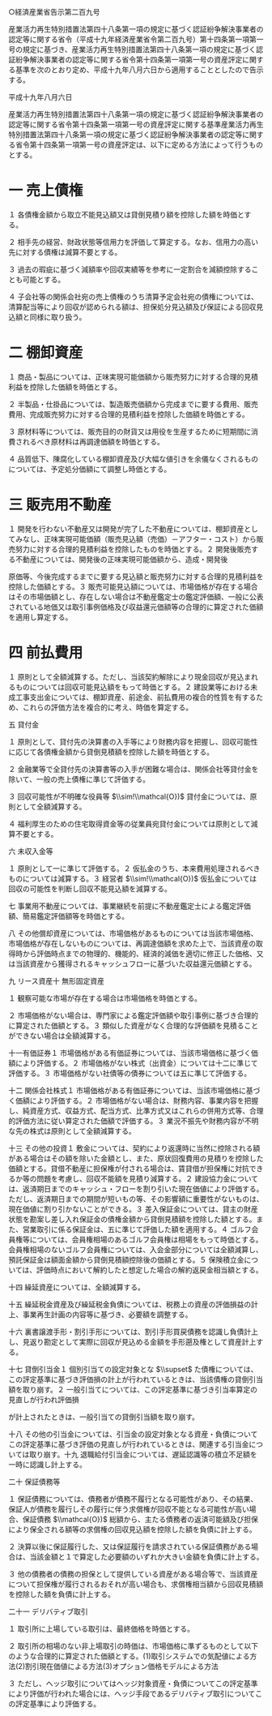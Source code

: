 ○経済産業省告示第二百九号

産業活力再生特別措置法第四十八条第一項の規定に基づく認証紛争解決事業者の認定等に関する省令（平成十九年経済産業省令第二百九号）第十四条第一項第一号の規定に基づき、産業活力再生特別措置法第四十八条第一項の規定に基づく認証紛争解決事業者の認定等に関する省令第十四条第一項第一号の資産評定に関する基準を次のとおり定め、平成十九年八月六日から適用することとしたので告示する。

平成十九年八月六日

産業活力再生特別措置法第四十八条第一項の規定に基づく認証紛争解決事業者の認定等に関する省令第十四条第一項第一号の資産評定に関する基準産業活力再生特別措置法第四十八条第一項の規定に基づく認証紛争解決事業者の認定等に関する省令第十四条第一項第一号の資産評定は、以下に定める方法によって行うものとする。

# 一 売上債権

１ 各債権金額から取立不能見込額又は貸倒見積り額を控除した額を時価とする。

２ 相手先の経営、財政状態等信用力を評価して算定する。なお、信用力の高い先に対する債権は減算不要とする。

３ 過去の瑕疵に基づく減額率や回収実績等を参考に一定割合を減額控除することも可能とする。

４ 子会社等の関係会社宛の売上債権のうち清算予定会社宛の債権については、清算配当等により回収が認められる額は、担保処分見込額及び保証による回収見込額と同様に取り扱う。

# 二 棚卸資産

１ 商品・製品については、正味実現可能価額から販売努力に対する合理的見積利益を控除した価額を時価とする。

２ 半製品・仕掛品については、製造販売価額から完成までに要する費用、販売費用、完成販売努力に対する合理的見積利益を控除した価額を時価とする。

３ 原材料等については、販売目的の財貨又は用役を生産するために短期間に消費されるべき原材料は再調達価額を時価とする。

４ 品質低下、陳腐化している棚卸資産及び大幅な値引きを余儀なくされるものについては、予定処分価額にて調整し時価とする。

# 三 販売用不動産

１ 開発を行わない不動産又は開発が完了した不動産については、棚卸資産としてみなし、正味実現可能価額（販売見込額（売価）－アフター・コスト）から販売努力に対する合理的見積利益を控除したものを時価とする。２ 開発後販売する不動産については、開発後の正味実現可能価額から、造成・開発後

原価等、今後完成するまでに要する見込額と販売努力に対する合理的見積利益を控除した価額とする。３ 販売可能見込額については、市場価格が存在する場合はその市場価額とし、存在しない場合は不動産鑑定士の鑑定評価額、一般に公表されている地価又は取引事例価格及び収益還元価額等の合理的に算定された価額を適用し算定する。

# 四 前払費用

１ 原則として全額減算する。ただし、当該契約解除により現金回収が見込まれるものについては回収可能見込額をもって時価とする。２ 建設業等における未成工事支出金については、棚卸資産、前途金、前払費用の複合的性質を有するため、これらの評価方法を複合的に考え、時価を算定する。

五 貸付金

１ 原則として、貸付先の決算書の入手等により財務内容を把握し、回収可能性に応じて各債権金額から貸倒見積額を控除した額を時価とする。

２ 金融業等で全貸付先の決算書等の入手が困難な場合は、関係会社等貸付金を除いて、一般の売上債権に準じて評価する。

３ 回収可能性が不明確な役員等 $\\sim!\\mathcal{O})$ 貸付金については、原則として全額減算する。

４ 福利厚生のための住宅取得資金等の従業員宛貸付金については原則として減算不要とする。

六 未収入金等

１ 原則として一に準じて評価する。２ 仮払金のうち、本来費用処理されるべきものについては減算する。３ 経営者 $\\sim!\\mathcal{O})$ 仮払金については回収の可能性を判断し回収不能見込額を減算する。

七 事業用不動産については、事業継続を前提に不動産鑑定士による鑑定評価額、簡易鑑定評価額等を時価とする。

八 その他償却資産については、市場価格があるものについては当該市場価格、市場価格が存在しないものについては、再調達価額を求めた上で、当該資産の取得時から評価時点までの物理的、機能的、経済的減価を適切に修正した価格、又は当該資産から獲得されるキャッシュフローに基づいた収益還元価額とする。

九 リース資産十 無形固定資産

１ 観察可能な市場が存在する場合は市場価格を時価とする。

２ 市場価格がない場合は、専門家による鑑定評価額や取引事例に基づき合理的に算定された価額とする。３ 類似した資産がなく合理的な評価額を見積ることができない場合は全額減算する。

十一有価証券１ 市場価格がある有価証券については、当該市場価格に基づく価額により評価する。２ 市場価格がない株式（出資金）については十二に準じて評価する。３ 市場価格がない社債等の債券については五に準じて評価する。

十二 関係会社株式１ 市場価格がある有価証券については、当該市場価格に基づく価額により評価する。２ 市場価格がない場合は、財務内容、事業内容を把握し、純資産方式、収益方式、配当方式、比準方式又はこれらの併用方式等、合理的評価方法に従い算定された価額で評価する。３ 業況不振先や財務内容が不明な先の株式は原則として全額減算する。

十三 その他の投資１ 敷金については、契約により返還時に当然に控除される額がある場合はその額を除いた金額とし、また、原状回復費用の見積りを控除した価額とする。貸借不動産に担保権が付される場合は、賃貸借が担保権に対抗できるか等の問題を考慮し、回収不能額を見積り減算する。２ 建設協力金については、返済期日までのキャッシュ・フローを割り引いた現在価値により評価する。ただし、返済期日までの期間が短いもの等、その影響額に重要性がないものは、現在価値に割り引かないことができる。３ 差入保証金については、貸主の財産状態を勘案し差し入れ保証金の債権金額から貸倒見積額を控除した額とする。また、営業取引に係る保証金は、五に準じて評価した額を適用する。４ ゴルフ会員権等については、会員権相場のあるゴルフ会員権は相場をもって時価とする。会員権相場のないゴルフ会員権については、入会金部分については全額減算し、預託保証金は額面金額から貸倒見積額控除後の価額とする。５ 保険積立金については、評価時点において解約したと想定した場合の解約返戻金相当額とする。

十四 繰延資産については、全額減算する。

十五 繰延税金資産及び繰延税金負債については、税務上の資産の評価損益の計上、事業再生計画の内容等に基づき、必要額を調整する。

十六 裏書譲渡手形・割引手形については、割引手形買戻債務を認識し負債計上し、見返り勘定として実際に回収が見込める金額を手形遡及権として資産計上する。

十七 貸倒引当金１ 個別引当ての設定対象とな $\\supset$ た債権については、この評定基準に基づき評価損の計上が行われているときは、当該債権の貸倒引当額を取り崩す。２ 一般引当てについては、この評定基準に基づき引当率算定の見直しが行われ評価損

が計上されたときは、一般引当ての貸倒引当額を取り崩す。

十八 その他の引当金については、引当金の設定対象となる資産・負債についてこの評定基準に基づき評価の見直しが行われているときは、関連する引当金については取り崩す。十九 退職給付引当金については、遅延認識等の積立不足額を一時に認識し計上する。

二十 保証債務等

１ 保証債務については、債務者が債務不履行となる可能性があり、その結果、保証人が債務を履行しその履行に伴う求償権が回収不能となる可能性が高い場合、保証債務 $\\mathcal{O})$ 総額から、主たる債務者の返済可能額及び担保により保全される額等の求償権の回収見込額を控除した額を負債に計上する。

２ 決算以後に保証履行した、又は保証履行を請求されている保証債務がある場合は、当該金額と１で算定した必要額のいずれか大きい金額を負債に計上する。

３ 他の債務者の債務の担保として提供している資産がある場合等で、当該資産について担保権が履行されるおそれが高い場合も、求償権相当額から回収見積額を控除した額を負債に計上する。

二十一 デリバティブ取引

１ 取引所に上場している取引は、最終価格を時価とする。

２ 取引所の相場のない非上場取引の時価は、市場価格に準ずるものとして以下のような合理的に算定された価額とする。(1)取引システムでの気配値による方法(2)割引現在価値による方法(3)オプション価格モデルによる方法

３ ただし、ヘッジ取引についてはヘッジ対象資産・負債についてこの評定基準により評価が行われた場合には、ヘッジ手段であるデリバティブ取引についてこの評定基準により評価する。